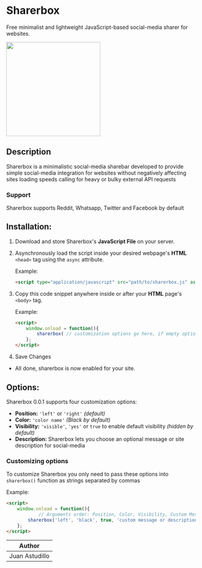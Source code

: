 # Sharerbox

Free minimalist and lightweight JavaScript-based social-media sharer for websites.

<img height="250" src="https://pbs.twimg.com/media/EZpSKM3XgAEjWtD.jpg">

## Description

Sharerbox is a minimalistic social-media sharebar developed to provide simple social-media integration for websites without negatively affecting sites loading speeds calling for heavy or bulky external API requests

### Support

Sharerbox supports Reddit, Whatsapp, Twitter and Facebook by default

## Installation:

1. Download and store Sharerbox's **JavaScript File** on your server.
2. Asynchronously load the script inside your desired webpage's **HTML** `<head>` tag using the `async` attribute.

	Example:
	```html
	<script type="application/javascript" src="path/to/sharerbox.js" async></script>
	```

3. Copy this code snippet anywhere inside or after your **HTML** page's ```<body>``` tag.

	Example:
	```html
	<script>
		window.onload = function(){
			sharerbox( // customization options go here, if empty options are set to default);
		};
	</script>
	```
4. Save Changes
* All done, sharerbox is now enabled for your site.

## Options:

Sharerbox 0.0.1 supports four customization options:

* **Position:** `'left'` or `'right'` _(default)_
* **Color:** `'color name'` _(Black by default)_
* **Visibility:** `'visible'`, `'yes'` or `true` to enable default visibility _(hidden by default)_
* **Description:** Sharerbox lets you choose an optional message or site description for social-media

### Customizing options

To customize Sharerbox you only need to pass these options into `sharerbox()` function as strings separated by commas

Example:
```html
<script>
	window.onload = function(){
			// Arguments order: Position, Color, Visibility, Custom Message
		sharerbox('left', 'black', true, 'custom message or description goes here (optional)');
	};
</script>
```


|Author        |
|--------------|
|Juan Astudillo|
